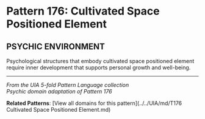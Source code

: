# Pattern 176: Cultivated Space Positioned Element

## PSYCHIC ENVIRONMENT

Psychological structures that embody cultivated space positioned element require inner development that supports personal growth and well-being.

---

*From the UIA 5-fold Pattern Language collection*  
*Psychic domain adaptation of Pattern 176*

**Related Patterns**: [View all domains for this pattern](../../UIA/md/T176 Cultivated Space Positioned Element.md)